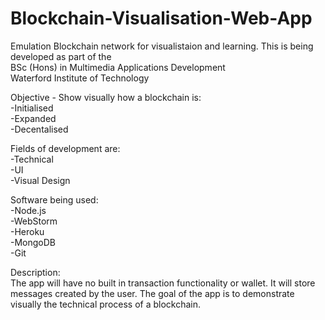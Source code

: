 # Blockchain-Visualisation-Web-App
Emulation Blockchain network for visualistaion and learning.
This is being developed as part of the  
BSc (Hons) in Multimedia Applications Development  
Waterford Institute of Technology

Objective - Show visually how a blockchain is:  
-Initialised  
-Expanded  
-Decentalised  

Fields of development are:  
-Technical  
-UI  
-Visual Design  

Software being used:  
-Node.js  
-WebStorm  
-Heroku  
-MongoDB  
-Git  

Description:  
The app will have no built in transaction functionality or wallet. It will store messages created by the user. The goal of the app is to demonstrate visually the technical process of a blockchain.
